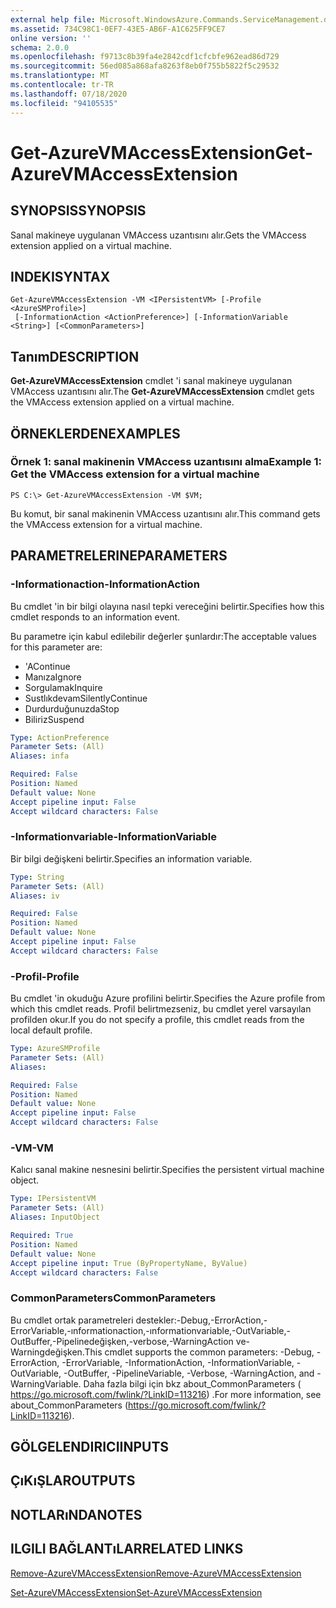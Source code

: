 ```yaml
---
external help file: Microsoft.WindowsAzure.Commands.ServiceManagement.dll-Help.xml
ms.assetid: 734C98C1-0EF7-43E5-AB6F-A1C625FF9CE7
online version: ''
schema: 2.0.0
ms.openlocfilehash: f9713c8b39fa4e2842cdf1cfcbfe962ead86d729
ms.sourcegitcommit: 56ed085a868afa8263f8eb0f755b5822f5c29532
ms.translationtype: MT
ms.contentlocale: tr-TR
ms.lasthandoff: 07/18/2020
ms.locfileid: "94105535"
---
```

# <span data-ttu-id="2cfc8-101">Get-AzureVMAccessExtension</span><span class="sxs-lookup"><span data-stu-id="2cfc8-101">Get-AzureVMAccessExtension</span></span>

## <span data-ttu-id="2cfc8-102">SYNOPSIS</span><span class="sxs-lookup"><span data-stu-id="2cfc8-102">SYNOPSIS</span></span>
<span data-ttu-id="2cfc8-103">Sanal makineye uygulanan VMAccess uzantısını alır.</span><span class="sxs-lookup"><span data-stu-id="2cfc8-103">Gets the VMAccess extension applied on a virtual machine.</span></span>

## <span data-ttu-id="2cfc8-104">INDEKI</span><span class="sxs-lookup"><span data-stu-id="2cfc8-104">SYNTAX</span></span>

```
Get-AzureVMAccessExtension -VM <IPersistentVM> [-Profile <AzureSMProfile>]
 [-InformationAction <ActionPreference>] [-InformationVariable <String>] [<CommonParameters>]
```

## <span data-ttu-id="2cfc8-105">Tanım</span><span class="sxs-lookup"><span data-stu-id="2cfc8-105">DESCRIPTION</span></span>
<span data-ttu-id="2cfc8-106">**Get-AzureVMAccessExtension** cmdlet 'i sanal makineye uygulanan VMAccess uzantısını alır.</span><span class="sxs-lookup"><span data-stu-id="2cfc8-106">The **Get-AzureVMAccessExtension** cmdlet gets the VMAccess extension applied on a virtual machine.</span></span>

## <span data-ttu-id="2cfc8-107">ÖRNEKLERDEN</span><span class="sxs-lookup"><span data-stu-id="2cfc8-107">EXAMPLES</span></span>

### <span data-ttu-id="2cfc8-108">Örnek 1: sanal makinenin VMAccess uzantısını alma</span><span class="sxs-lookup"><span data-stu-id="2cfc8-108">Example 1: Get the VMAccess extension for a virtual machine</span></span>
```
PS C:\> Get-AzureVMAccessExtension -VM $VM;
```

<span data-ttu-id="2cfc8-109">Bu komut, bir sanal makinenin VMAccess uzantısını alır.</span><span class="sxs-lookup"><span data-stu-id="2cfc8-109">This command gets the VMAccess extension for a virtual machine.</span></span>

## <span data-ttu-id="2cfc8-110">PARAMETRELERINE</span><span class="sxs-lookup"><span data-stu-id="2cfc8-110">PARAMETERS</span></span>

### <span data-ttu-id="2cfc8-111">-Informationaction</span><span class="sxs-lookup"><span data-stu-id="2cfc8-111">-InformationAction</span></span>
<span data-ttu-id="2cfc8-112">Bu cmdlet 'in bir bilgi olayına nasıl tepki vereceğini belirtir.</span><span class="sxs-lookup"><span data-stu-id="2cfc8-112">Specifies how this cmdlet responds to an information event.</span></span>

<span data-ttu-id="2cfc8-113">Bu parametre için kabul edilebilir değerler şunlardır:</span><span class="sxs-lookup"><span data-stu-id="2cfc8-113">The acceptable values for this parameter are:</span></span>

- <span data-ttu-id="2cfc8-114">'A</span><span class="sxs-lookup"><span data-stu-id="2cfc8-114">Continue</span></span>
- <span data-ttu-id="2cfc8-115">Manıza</span><span class="sxs-lookup"><span data-stu-id="2cfc8-115">Ignore</span></span>
- <span data-ttu-id="2cfc8-116">Sorgulamak</span><span class="sxs-lookup"><span data-stu-id="2cfc8-116">Inquire</span></span>
- <span data-ttu-id="2cfc8-117">Sustlıkdevam</span><span class="sxs-lookup"><span data-stu-id="2cfc8-117">SilentlyContinue</span></span>
- <span data-ttu-id="2cfc8-118">Durdurduğunuzda</span><span class="sxs-lookup"><span data-stu-id="2cfc8-118">Stop</span></span>
- <span data-ttu-id="2cfc8-119">Biliriz</span><span class="sxs-lookup"><span data-stu-id="2cfc8-119">Suspend</span></span>

```yaml
Type: ActionPreference
Parameter Sets: (All)
Aliases: infa

Required: False
Position: Named
Default value: None
Accept pipeline input: False
Accept wildcard characters: False
```

### <span data-ttu-id="2cfc8-120">-Informationvariable</span><span class="sxs-lookup"><span data-stu-id="2cfc8-120">-InformationVariable</span></span>
<span data-ttu-id="2cfc8-121">Bir bilgi değişkeni belirtir.</span><span class="sxs-lookup"><span data-stu-id="2cfc8-121">Specifies an information variable.</span></span>

```yaml
Type: String
Parameter Sets: (All)
Aliases: iv

Required: False
Position: Named
Default value: None
Accept pipeline input: False
Accept wildcard characters: False
```

### <span data-ttu-id="2cfc8-122">-Profil</span><span class="sxs-lookup"><span data-stu-id="2cfc8-122">-Profile</span></span>
<span data-ttu-id="2cfc8-123">Bu cmdlet 'in okuduğu Azure profilini belirtir.</span><span class="sxs-lookup"><span data-stu-id="2cfc8-123">Specifies the Azure profile from which this cmdlet reads.</span></span>
<span data-ttu-id="2cfc8-124">Profil belirtmezseniz, bu cmdlet yerel varsayılan profilden okur.</span><span class="sxs-lookup"><span data-stu-id="2cfc8-124">If you do not specify a profile, this cmdlet reads from the local default profile.</span></span>

```yaml
Type: AzureSMProfile
Parameter Sets: (All)
Aliases: 

Required: False
Position: Named
Default value: None
Accept pipeline input: False
Accept wildcard characters: False
```

### <span data-ttu-id="2cfc8-125">-VM</span><span class="sxs-lookup"><span data-stu-id="2cfc8-125">-VM</span></span>
<span data-ttu-id="2cfc8-126">Kalıcı sanal makine nesnesini belirtir.</span><span class="sxs-lookup"><span data-stu-id="2cfc8-126">Specifies the persistent virtual machine object.</span></span>

```yaml
Type: IPersistentVM
Parameter Sets: (All)
Aliases: InputObject

Required: True
Position: Named
Default value: None
Accept pipeline input: True (ByPropertyName, ByValue)
Accept wildcard characters: False
```

### <span data-ttu-id="2cfc8-127">CommonParameters</span><span class="sxs-lookup"><span data-stu-id="2cfc8-127">CommonParameters</span></span>
<span data-ttu-id="2cfc8-128">Bu cmdlet ortak parametreleri destekler:-Debug,-ErrorAction,-ErrorVariable,-ınformationaction,-ınformationvariable,-OutVariable,-OutBuffer,-Pipelinedeğişken,-verbose,-WarningAction ve-Warningdeğişken.</span><span class="sxs-lookup"><span data-stu-id="2cfc8-128">This cmdlet supports the common parameters: -Debug, -ErrorAction, -ErrorVariable, -InformationAction, -InformationVariable, -OutVariable, -OutBuffer, -PipelineVariable, -Verbose, -WarningAction, and -WarningVariable.</span></span> <span data-ttu-id="2cfc8-129">Daha fazla bilgi için bkz about_CommonParameters ( https://go.microsoft.com/fwlink/?LinkID=113216) .</span><span class="sxs-lookup"><span data-stu-id="2cfc8-129">For more information, see about_CommonParameters (https://go.microsoft.com/fwlink/?LinkID=113216).</span></span>

## <span data-ttu-id="2cfc8-130">GÖLGELENDIRICI</span><span class="sxs-lookup"><span data-stu-id="2cfc8-130">INPUTS</span></span>

## <span data-ttu-id="2cfc8-131">ÇıKıŞLAR</span><span class="sxs-lookup"><span data-stu-id="2cfc8-131">OUTPUTS</span></span>

## <span data-ttu-id="2cfc8-132">NOTLARıNDA</span><span class="sxs-lookup"><span data-stu-id="2cfc8-132">NOTES</span></span>

## <span data-ttu-id="2cfc8-133">ILGILI BAĞLANTıLAR</span><span class="sxs-lookup"><span data-stu-id="2cfc8-133">RELATED LINKS</span></span>

[<span data-ttu-id="2cfc8-134">Remove-AzureVMAccessExtension</span><span class="sxs-lookup"><span data-stu-id="2cfc8-134">Remove-AzureVMAccessExtension</span></span>](./Remove-AzureVMAccessExtension.md)

[<span data-ttu-id="2cfc8-135">Set-AzureVMAccessExtension</span><span class="sxs-lookup"><span data-stu-id="2cfc8-135">Set-AzureVMAccessExtension</span></span>](./Set-AzureVMAccessExtension.md)


